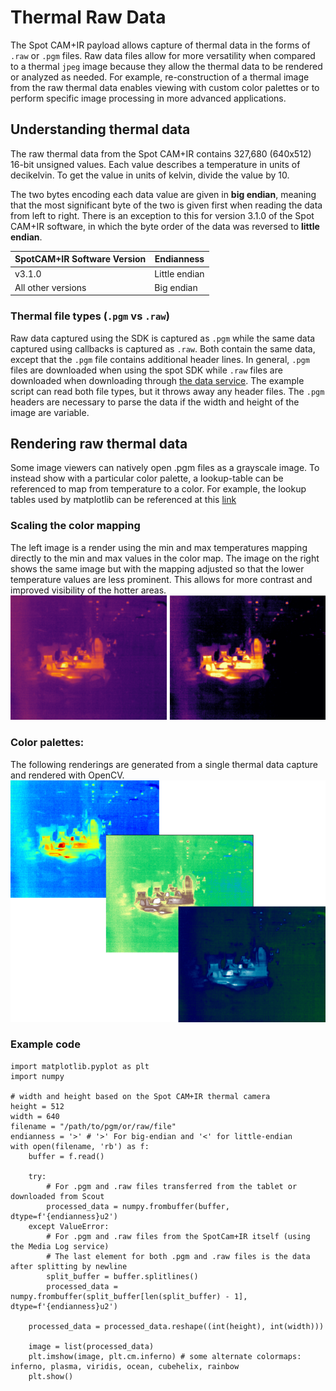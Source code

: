<!--
Copyright (c) 2023 Boston Dynamics, Inc.  All rights reserved.

Downloading, reproducing, distributing or otherwise using the SDK Software
is subject to the terms and conditions of the Boston Dynamics Software
Development Kit License (20191101-BDSDK-SL).
-->

# Thermal Raw Data
The Spot CAM+IR payload allows capture of thermal data in the forms of `.raw` or `.pgm` files. Raw data files allow for more versatility when compared to a thermal `jpeg` image because they allow the thermal data to be rendered or analyzed as needed. For example, re-construction of a thermal image from the raw thermal data enables viewing with custom color palettes or to perform specific image processing in more advanced applications.

## Understanding thermal data
The raw thermal data from the Spot CAM+IR contains 327,680 (640x512) 16-bit unsigned values. Each value describes a temperature in units of decikelvin. To get the value in units of kelvin, divide the value by 10.

The two bytes encoding each data value are given in **big endian**, meaning that the most significant byte of the two is given first when reading the data from left to right. There is an exception to this for version 3.1.0 of the Spot CAM+IR software, in which the byte order of the data was reversed to **little endian**.

SpotCAM+IR Software Version | Endianness
--|--
v3.1.0 | Little endian
All other versions |  Big endian


### Thermal file types (`.pgm` vs `.raw`)
Raw data captured using the SDK is captured as `.pgm` while the same data captured using callbacks is captured as `.raw`. Both contain the same data, except that the `.pgm` file contains additional header lines. In general, `.pgm` files are downloaded when using the spot SDK while `.raw` files are downloaded when downloading through [the data service](data_buffer_overview.md#data-acquisition-download). The example script can read both file types, but it throws away any header files. The `.pgm` headers are necessary to parse the data if the width and height of the image are variable.

## Rendering raw thermal data
Some image viewers can natively open .pgm files as a grayscale image. To instead show with a particular color palette, a lookup-table can be referenced to map from temperature to a color. For example, the lookup tables used by matplotlib can be referenced at this [link](https://github.com/matplotlib/matplotlib/blob/850bf04d317cbd85f3baff888dd273582d19a3c7/lib/matplotlib/_cm_listed.py)

### Scaling the color mapping
The left image is a render using the min and max temperatures mapping directly to the min and max values in the color map. The image on the right shows the same image but with the mapping adjusted so that the lower temperature values are less prominent. This allows for more contrast and improved visibility of the hotter areas.
![Thermal Ironbow Example](./images/thermal_example_contrast.png)

### Color palettes:
The following renderings are generated from a single thermal data capture and rendered with OpenCV. 
![Thermal Custom Palettes Example](./images/thermal_example_custom_colors.png)

### Example code
```
import matplotlib.pyplot as plt
import numpy

# width and height based on the Spot CAM+IR thermal camera
height = 512
width = 640
filename = "/path/to/pgm/or/raw/file"
endianness = '>' # '>' For big-endian and '<' for little-endian
with open(filename, 'rb') as f:
    buffer = f.read()

    try:
        # For .pgm and .raw files transferred from the tablet or downloaded from Scout
        processed_data = numpy.frombuffer(buffer, dtype=f'{endianness}u2')
    except ValueError:
        # For .pgm and .raw files from the SpotCam+IR itself (using the Media Log service)
        # The last element for both .pgm and .raw files is the data after splitting by newline
        split_buffer = buffer.splitlines()
        processed_data = numpy.frombuffer(split_buffer[len(split_buffer) - 1], dtype=f'{endianness}u2')

    processed_data = processed_data.reshape((int(height), int(width)))

    image = list(processed_data) 
    plt.imshow(image, plt.cm.inferno) # some alternate colormaps: inferno, plasma, viridis, ocean, cubehelix, rainbow
    plt.show()
```